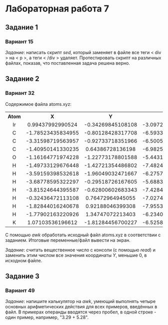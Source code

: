 # Лабораторная работа 7

## Задание 1
### Вариант 15

*Задание*: написать скрипт <em>sed</em>, который заменяет в файле все теги < div > на < p >, а теги < /div > удаляет. Протестировать скрипт на различных файлах, показав, что поставленная задача решена верно.

## Задание 2
### Вариант 32

Содержимое файла atoms.xyz:
<table style="width:100%">
    <tr>
        <th style="text-align:center; vertical-align:middle">Atom</th>
        <th style="text-align:center; vertical-align:middle">X</th>
        <th style="text-align:center; vertical-align:middle">Y</th>
        <th style="text-align:center; vertical-align:middle">Z</th>
    </tr>
    <tr>
        <td style="text-align:center; vertical-align:middle">Ir</td>
        <td style="text-align:center; vertical-align:middle">0.99437992990524</td>
		<td style="text-align:center; vertical-align:middle">-0.34269845108108</td>
		<td style="text-align:center; vertical-align:middle">-3.09726116046547</td>
    </tr>
    <tr>
        <td style="text-align:center; vertical-align:middle">C</td>
        <td style="text-align:center; vertical-align:middle">-1.78523435834955</td>
		<td style="text-align:center; vertical-align:middle">-0.80128428317708</td>
		<td style="text-align:center; vertical-align:middle">-6.59331044461245</td>
    </tr>
    <tr>
        <td style="text-align:center; vertical-align:middle">C</td>
        <td style="text-align:center; vertical-align:middle">-3.31598719563957</td>
		<td style="text-align:center; vertical-align:middle">-0.92733718351966</td>
		<td style="text-align:center; vertical-align:middle">-6.50054352181805</td>
    </tr>
    <tr>
        <td style="text-align:center; vertical-align:middle">C</td>
        <td style="text-align:center; vertical-align:middle">-1.40950141330235</td>
		<td style="text-align:center; vertical-align:middle">0.64386728136198</td>
		<td style="text-align:center; vertical-align:middle">-6.98255100716577</td>
    </tr>
    <tr>
        <td style="text-align:center; vertical-align:middle">O</td>
        <td style="text-align:center; vertical-align:middle">-1.16164771974228</td>
		<td style="text-align:center; vertical-align:middle">-1.22773178801588</td>
		<td style="text-align:center; vertical-align:middle">-5.44314154793957</td>
    </tr>
    <tr>
        <td style="text-align:center; vertical-align:middle">H</td>
        <td style="text-align:center; vertical-align:middle">-1.49733129676448</td>
		<td style="text-align:center; vertical-align:middle">-1.42721354486802</td>
		<td style="text-align:center; vertical-align:middle">-7.48249131009368</td>
    </tr>
    <tr>
        <td style="text-align:center; vertical-align:middle">H</td>
        <td style="text-align:center; vertical-align:middle">-3.59159398532618</td>
		<td style="text-align:center; vertical-align:middle">-1.96049032471667</td>
		<td style="text-align:center; vertical-align:middle">-6.27578865140234</td>
    </tr>
    <tr>
        <td style="text-align:center; vertical-align:middle">H</td>
        <td style="text-align:center; vertical-align:middle">-3.68778595322297</td>
		<td style="text-align:center; vertical-align:middle">-0.29518726167605</td>
		<td style="text-align:center; vertical-align:middle">-5.68835685788211</td>
    </tr>
    <tr>
        <td style="text-align:center; vertical-align:middle">H</td>
        <td style="text-align:center; vertical-align:middle">-3.81524644395587</td>
		<td style="text-align:center; vertical-align:middle">-0.62800602683343</td>
		<td style="text-align:center; vertical-align:middle">-7.42846940234560</td>
    </tr>
    <tr>
        <td style="text-align:center; vertical-align:middle">H</td>
        <td style="text-align:center; vertical-align:middle">-0.32436472113108</td>
		<td style="text-align:center; vertical-align:middle">0.76472964945055</td>
		<td style="text-align:center; vertical-align:middle">-7.02744643337563</td>
    </tr>
    <tr>
        <td style="text-align:center; vertical-align:middle">H</td>
        <td style="text-align:center; vertical-align:middle">-1.82844016240678</td>
		<td style="text-align:center; vertical-align:middle">0.92188046399308</td>
		<td style="text-align:center; vertical-align:middle">-7.95536084618941</td>
    </tr>
    <tr>
        <td style="text-align:center; vertical-align:middle">H</td>
        <td style="text-align:center; vertical-align:middle">-1.77902163220926</td>
		<td style="text-align:center; vertical-align:middle">1.34747072213403</td>
		<td style="text-align:center; vertical-align:middle">-6.23401704120998</td>
    </tr>
    <tr>
        <td style="text-align:center; vertical-align:middle">K</td>
        <td style="text-align:center; vertical-align:middle">1.07103536196612</td>
		<td style="text-align:center; vertical-align:middle">-1.81284456700227</td>
		<td style="text-align:center; vertical-align:middle">-6.52587649854301</td>
    </tr>
</table>


С помощью <em>awk</em> обработать исходный файл atoms.xyz в соответствии с заданием. Итоговые переменные/файл вывести на экран.  

*Задание*: считать вещественное число с консоли (с помощью <em>read</em>) и заменить этим числом все значения координаты <em>Y</em>, меньшие 0, в исходном файле.

## Задание 3
### Вариант 49

*Задание*: напишите калькулятор на <em>awk</em>, умеющий выполнять четыре основных арифметических действия для всех примеров, введённых в файл. В примерах операнды вводятся через пробел, в одной строке - один пример, например, "3.29 + 5.28".
